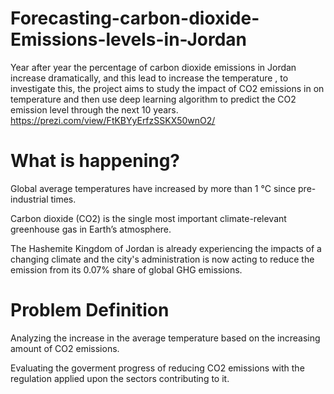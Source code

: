 # Forecasting-carbon-dioxide-Emissions-levels-in-Jordan
Year after year the percentage of carbon dioxide emissions in Jordan increase dramatically, and this lead to increase the temperature , to investigate this, the project aims to study the impact of CO2 emissions in on temperature and then use deep learning algorithm to predict the CO2 emission level through the next 10 years.
https://prezi.com/view/FtKBYyErfzSSKX50wnO2/ 


# What is happening? 
Global average temperatures have increased by more than 1 °C since pre-industrial times.

Carbon dioxide (CO2) is the single most important climate-relevant greenhouse gas in Earth’s atmosphere. 

The Hashemite Kingdom of Jordan  is already experiencing the impacts of a changing climate and the city's administration is now acting to reduce the emission from its 0.07% share of global GHG emissions.

# Problem Definition
Analyzing the increase in the average  temperature based on the increasing amount of CO2 emissions.

Evaluating the goverment progress of reducing CO2 emissions with the regulation applied upon the sectors contributing to it.  
